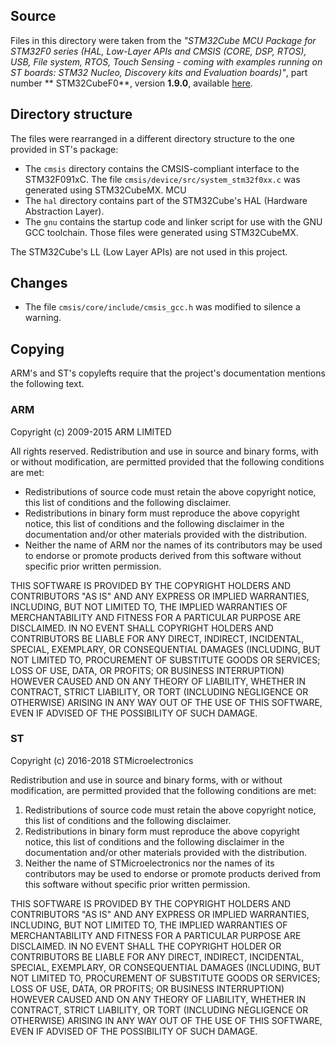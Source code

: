 ## Source
Files in this directory were taken from the *"STM32Cube MCU Package for STM32F0 series (HAL, Low-Layer APIs and CMSIS (CORE, DSP, RTOS), USB, File system, RTOS, Touch Sensing - coming with examples running on ST boards: STM32 Nucleo, Discovery kits and Evaluation boards)"*, part number ** STM32CubeF0**, version **1.9.0**, available [here](https://www.st.com/content/st_com/en/products/embedded-software/mcus-embedded-software/stm32-embedded-software/stm32cube-mcu-packages/stm32cubef0.html).

## Directory structure
The files were rearranged in a different directory structure to the one provided in ST's package:
- The `cmsis` directory contains the CMSIS-compliant interface to the STM32F091xC. The file `cmsis/device/src/system_stm32f0xx.c` was generated using STM32CubeMX.
MCU
- The `hal` directory contains part of the STM32Cube's HAL (Hardware Abstraction Layer).
- The `gnu` contains the startup code and linker script for use with the GNU GCC toolchain. Those files were generated using STM32CubeMX.

The STM32Cube's LL (Low Layer APIs) are not used in this project.

## Changes
- The file `cmsis/core/include/cmsis_gcc.h` was modified to silence a warning.

## Copying
ARM's and ST's copylefts require that the project's documentation mentions the following text.

### ARM

Copyright (c) 2009-2015 ARM LIMITED

All rights reserved.
Redistribution and use in source and binary forms, with or without modification, are permitted provided that the following conditions are met:
- Redistributions of source code must retain the above copyright notice, this list of conditions and the following disclaimer.
- Redistributions in binary form must reproduce the above copyright notice, this list of conditions and the following disclaimer in the documentation and/or other materials provided with the distribution.
- Neither the name of ARM nor the names of its contributors may be used to endorse or promote products derived from this software without specific prior written permission.

THIS SOFTWARE IS PROVIDED BY THE COPYRIGHT HOLDERS AND CONTRIBUTORS "AS IS" AND ANY EXPRESS OR IMPLIED WARRANTIES, INCLUDING, BUT NOT LIMITED TO, THE IMPLIED WARRANTIES OF MERCHANTABILITY AND FITNESS FOR A PARTICULAR PURPOSE ARE DISCLAIMED. IN NO EVENT SHALL COPYRIGHT HOLDERS AND CONTRIBUTORS BE LIABLE FOR ANY DIRECT, INDIRECT, INCIDENTAL, SPECIAL, EXEMPLARY, OR CONSEQUENTIAL DAMAGES (INCLUDING, BUT NOT LIMITED TO, PROCUREMENT OF SUBSTITUTE GOODS OR SERVICES; LOSS OF USE, DATA, OR PROFITS; OR BUSINESS INTERRUPTION) HOWEVER CAUSED AND ON ANY THEORY OF LIABILITY, WHETHER IN CONTRACT, STRICT LIABILITY, OR TORT (INCLUDING NEGLIGENCE OR OTHERWISE) ARISING IN ANY WAY OUT OF THE USE OF THIS SOFTWARE, EVEN IF ADVISED OF THE POSSIBILITY OF SUCH DAMAGE.

### ST

Copyright (c) 2016-2018 STMicroelectronics

Redistribution and use in source and binary forms, with or without modification, are permitted provided that the following conditions are met:
1. Redistributions of source code must retain the above copyright notice, this list of conditions and the following disclaimer.
2. Redistributions in binary form must reproduce the above copyright notice, this list of conditions and the following disclaimer in the documentation and/or other materials provided with the distribution.
3. Neither the name of STMicroelectronics nor the names of its contributors may be used to endorse or promote products derived from this software without specific prior written permission.

THIS SOFTWARE IS PROVIDED BY THE COPYRIGHT HOLDERS AND CONTRIBUTORS "AS IS" AND ANY EXPRESS OR IMPLIED WARRANTIES, INCLUDING, BUT NOT LIMITED TO, THE IMPLIED WARRANTIES OF MERCHANTABILITY AND FITNESS FOR A PARTICULAR PURPOSE ARE DISCLAIMED. IN NO EVENT SHALL THE COPYRIGHT HOLDER OR CONTRIBUTORS BE LIABLE FOR ANY DIRECT, INDIRECT, INCIDENTAL, SPECIAL, EXEMPLARY, OR CONSEQUENTIAL DAMAGES (INCLUDING, BUT NOT LIMITED TO, PROCUREMENT OF SUBSTITUTE GOODS OR SERVICES; LOSS OF USE, DATA, OR PROFITS; OR BUSINESS INTERRUPTION) HOWEVER CAUSED AND ON ANY THEORY OF LIABILITY, WHETHER IN CONTRACT, STRICT LIABILITY, OR TORT (INCLUDING NEGLIGENCE OR OTHERWISE) ARISING IN ANY WAY OUT OF THE USE OF THIS SOFTWARE, EVEN IF ADVISED OF THE POSSIBILITY OF SUCH DAMAGE.
